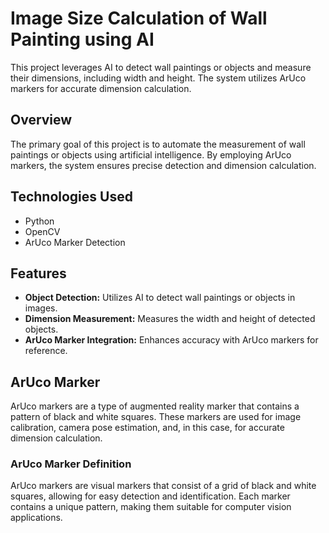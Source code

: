 # Image Size Calculation of Wall Painting using AI

This project leverages AI to detect wall paintings or objects and measure their dimensions, including width and height. The system utilizes ArUco markers for accurate dimension calculation.

## Overview

The primary goal of this project is to automate the measurement of wall paintings or objects using artificial intelligence. By employing ArUco markers, the system ensures precise detection and dimension calculation.

## Technologies Used

- Python
- OpenCV
- ArUco Marker Detection


## Features

- **Object Detection:** Utilizes AI to detect wall paintings or objects in images.
- **Dimension Measurement:** Measures the width and height of detected objects.
- **ArUco Marker Integration:** Enhances accuracy with ArUco markers for reference.

## ArUco Marker

ArUco markers are a type of augmented reality marker that contains a pattern of black and white squares. These markers are used for image calibration, camera pose estimation, and, in this case, for accurate dimension calculation.

### ArUco Marker Definition

ArUco markers are visual markers that consist of a grid of black and white squares, allowing for easy detection and identification. Each marker contains a unique pattern, making them suitable for computer vision applications.
